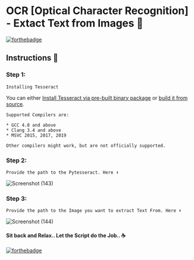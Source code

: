 # OCR [Optical Character Recognition] - Extact Text from Images 📝
[![forthebadge](https://forthebadge.com/images/badges/made-with-python.svg)](https://forthebadge.com)

## Instructions 📑

### Step 1:
    Installing Tesseract

You can either [Install Tesseract via pre-built binary package](https://tesseract-ocr.github.io/tessdoc/Home.html)
or [build it from source](https://tesseract-ocr.github.io/tessdoc/Compiling.html).

    Supported Compilers are:

    * GCC 4.8 and above
    * Clang 3.4 and above
    * MSVC 2015, 2017, 2019

    Other compilers might work, but are not officially supported.
    
### Step 2:
    Provide the path to the Pytesseract. Here ⬇
![Screenshot (143)](https://user-images.githubusercontent.com/55796944/90473189-ec305080-e13f-11ea-98a8-47b9dd1db499.jpg)

### Step 3:
    Provide the path to the Image you want to extract Text From. Here ⬇
![Screenshot (144)](https://user-images.githubusercontent.com/55796944/90473402-75478780-e140-11ea-954c-990342dafa0e.jpg)

#### Sit back and Relax.. Let the Script do the Job.. ☕

[![forthebadge](https://forthebadge.com/images/badges/built-with-love.svg)](https://forthebadge.com)



    
    
